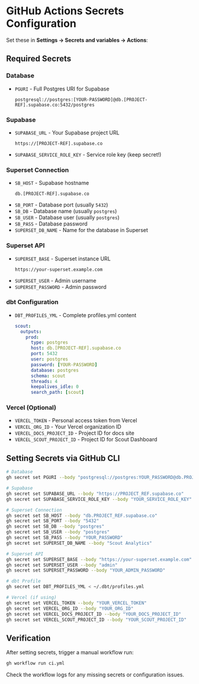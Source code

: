 # GitHub Actions Secrets Configuration

Set these in **Settings → Secrets and variables → Actions**:

## Required Secrets

### Database
- `PGURI` - Full Postgres URI for Supabase
  ```
  postgresql://postgres:[YOUR-PASSWORD]@db.[PROJECT-REF].supabase.co:5432/postgres
  ```

### Supabase
- `SUPABASE_URL` - Your Supabase project URL
  ```
  https://[PROJECT-REF].supabase.co
  ```
- `SUPABASE_SERVICE_ROLE_KEY` - Service role key (keep secret!)

### Superset Connection
- `SB_HOST` - Supabase hostname
  ```
  db.[PROJECT-REF].supabase.co
  ```
- `SB_PORT` - Database port (usually `5432`)
- `SB_DB` - Database name (usually `postgres`)
- `SB_USER` - Database user (usually `postgres`)
- `SB_PASS` - Database password
- `SUPERSET_DB_NAME` - Name for the database in Superset

### Superset API
- `SUPERSET_BASE` - Superset instance URL
  ```
  https://your-superset.example.com
  ```
- `SUPERSET_USER` - Admin username
- `SUPERSET_PASSWORD` - Admin password

### dbt Configuration
- `DBT_PROFILES_YML` - Complete profiles.yml content
  ```yaml
  scout:
    outputs:
      prod:
        type: postgres
        host: db.[PROJECT-REF].supabase.co
        port: 5432
        user: postgres
        password: [YOUR-PASSWORD]
        database: postgres
        schema: scout
        threads: 4
        keepalives_idle: 0
        search_path: [scout]
  ```

### Vercel (Optional)
- `VERCEL_TOKEN` - Personal access token from Vercel
- `VERCEL_ORG_ID` - Your Vercel organization ID
- `VERCEL_DOCS_PROJECT_ID` - Project ID for docs site
- `VERCEL_SCOUT_PROJECT_ID` - Project ID for Scout Dashboard

## Setting Secrets via GitHub CLI

```bash
# Database
gh secret set PGURI --body "postgresql://postgres:YOUR_PASSWORD@db.PROJECT_REF.supabase.co:5432/postgres"

# Supabase
gh secret set SUPABASE_URL --body "https://PROJECT_REF.supabase.co"
gh secret set SUPABASE_SERVICE_ROLE_KEY --body "YOUR_SERVICE_ROLE_KEY"

# Superset Connection
gh secret set SB_HOST --body "db.PROJECT_REF.supabase.co"
gh secret set SB_PORT --body "5432"
gh secret set SB_DB --body "postgres"
gh secret set SB_USER --body "postgres"
gh secret set SB_PASS --body "YOUR_PASSWORD"
gh secret set SUPERSET_DB_NAME --body "Scout Analytics"

# Superset API
gh secret set SUPERSET_BASE --body "https://your-superset.example.com"
gh secret set SUPERSET_USER --body "admin"
gh secret set SUPERSET_PASSWORD --body "YOUR_ADMIN_PASSWORD"

# dbt Profile
gh secret set DBT_PROFILES_YML < ~/.dbt/profiles.yml

# Vercel (if using)
gh secret set VERCEL_TOKEN --body "YOUR_VERCEL_TOKEN"
gh secret set VERCEL_ORG_ID --body "YOUR_ORG_ID"
gh secret set VERCEL_DOCS_PROJECT_ID --body "YOUR_DOCS_PROJECT_ID"
gh secret set VERCEL_SCOUT_PROJECT_ID --body "YOUR_SCOUT_PROJECT_ID"
```

## Verification

After setting secrets, trigger a manual workflow run:
```bash
gh workflow run ci.yml
```

Check the workflow logs for any missing secrets or configuration issues.